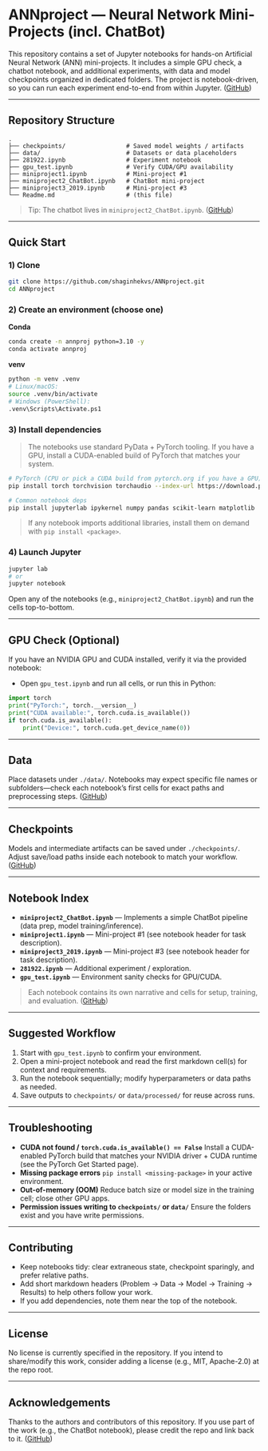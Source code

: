 # ANNproject — Neural Network Mini-Projects (incl. ChatBot)

This repository contains a set of Jupyter notebooks for hands-on Artificial Neural Network (ANN) mini-projects. It includes a simple GPU check, a chatbot notebook, and additional experiments, with data and model checkpoints organized in dedicated folders. The project is notebook-driven, so you can run each experiment end-to-end from within Jupyter. ([GitHub][1])

---

## Repository Structure

```
.
├── checkpoints/                 # Saved model weights / artifacts
├── data/                        # Datasets or data placeholders
├── 281922.ipynb                 # Experiment notebook
├── gpu_test.ipynb               # Verify CUDA/GPU availability
├── miniproject1.ipynb           # Mini-project #1
├── miniproject2_ChatBot.ipynb   # ChatBot mini-project
├── miniproject3_2019.ipynb      # Mini-project #3
└── Readme.md                    # (this file)
```

> Tip: The chatbot lives in `miniproject2_ChatBot.ipynb`. ([GitHub][1])

---

## Quick Start

### 1) Clone

```bash
git clone https://github.com/shaginhekvs/ANNproject.git
cd ANNproject
```

### 2) Create an environment (choose one)

**Conda**

```bash
conda create -n annproj python=3.10 -y
conda activate annproj
```

**venv**

```bash
python -m venv .venv
# Linux/macOS:
source .venv/bin/activate
# Windows (PowerShell):
.venv\Scripts\Activate.ps1
```

### 3) Install dependencies

> The notebooks use standard PyData + PyTorch tooling. If you have a GPU, install a CUDA-enabled build of PyTorch that matches your system.

```bash
# PyTorch (CPU or pick a CUDA build from pytorch.org if you have a GPU)
pip install torch torchvision torchaudio --index-url https://download.pytorch.org/whl/cpu

# Common notebook deps
pip install jupyterlab ipykernel numpy pandas scikit-learn matplotlib
```

> If any notebook imports additional libraries, install them on demand with `pip install <package>`.

### 4) Launch Jupyter

```bash
jupyter lab
# or
jupyter notebook
```

Open any of the notebooks (e.g., `miniproject2_ChatBot.ipynb`) and run the cells top-to-bottom.

---

## GPU Check (Optional)

If you have an NVIDIA GPU and CUDA installed, verify it via the provided notebook:

* Open `gpu_test.ipynb` and run all cells, or run this in Python:

```python
import torch
print("PyTorch:", torch.__version__)
print("CUDA available:", torch.cuda.is_available())
if torch.cuda.is_available():
    print("Device:", torch.cuda.get_device_name(0))
```

---

## Data

Place datasets under `./data/`. Notebooks may expect specific file names or subfolders—check each notebook’s first cells for exact paths and preprocessing steps. ([GitHub][1])

---

## Checkpoints

Models and intermediate artifacts can be saved under `./checkpoints/`. Adjust save/load paths inside each notebook to match your workflow. ([GitHub][1])

---

## Notebook Index

* **`miniproject2_ChatBot.ipynb`** — Implements a simple ChatBot pipeline (data prep, model training/inference).
* **`miniproject1.ipynb`** — Mini-project #1 (see notebook header for task description).
* **`miniproject3_2019.ipynb`** — Mini-project #3 (see notebook header for task description).
* **`281922.ipynb`** — Additional experiment / exploration.
* **`gpu_test.ipynb`** — Environment sanity checks for GPU/CUDA.

> Each notebook contains its own narrative and cells for setup, training, and evaluation. ([GitHub][1])

---

## Suggested Workflow

1. Start with `gpu_test.ipynb` to confirm your environment.
2. Open a mini-project notebook and read the first markdown cell(s) for context and requirements.
3. Run the notebook sequentially; modify hyperparameters or data paths as needed.
4. Save outputs to `checkpoints/` or `data/processed/` for reuse across runs.

---

## Troubleshooting

* **CUDA not found / `torch.cuda.is_available() == False`**
  Install a CUDA-enabled PyTorch build that matches your NVIDIA driver + CUDA runtime (see the PyTorch Get Started page).
* **Missing package errors**
  `pip install <missing-package>` in your active environment.
* **Out-of-memory (OOM)**
  Reduce batch size or model size in the training cell; close other GPU apps.
* **Permission issues writing to `checkpoints/` or `data/`**
  Ensure the folders exist and you have write permissions.

---

## Contributing

* Keep notebooks tidy: clear extraneous state, checkpoint sparingly, and prefer relative paths.
* Add short markdown headers (Problem → Data → Model → Training → Results) to help others follow your work.
* If you add dependencies, note them near the top of the notebook.

---

## License

No license is currently specified in the repository. If you intend to share/modify this work, consider adding a license (e.g., MIT, Apache-2.0) at the repo root.

---

## Acknowledgements

Thanks to the authors and contributors of this repository. If you use part of the work (e.g., the ChatBot notebook), please credit the repo and link back to it. ([GitHub][1])

[1]: https://github.com/shaginhekvs/ANNproject "GitHub - shaginhekvs/ANNproject"
